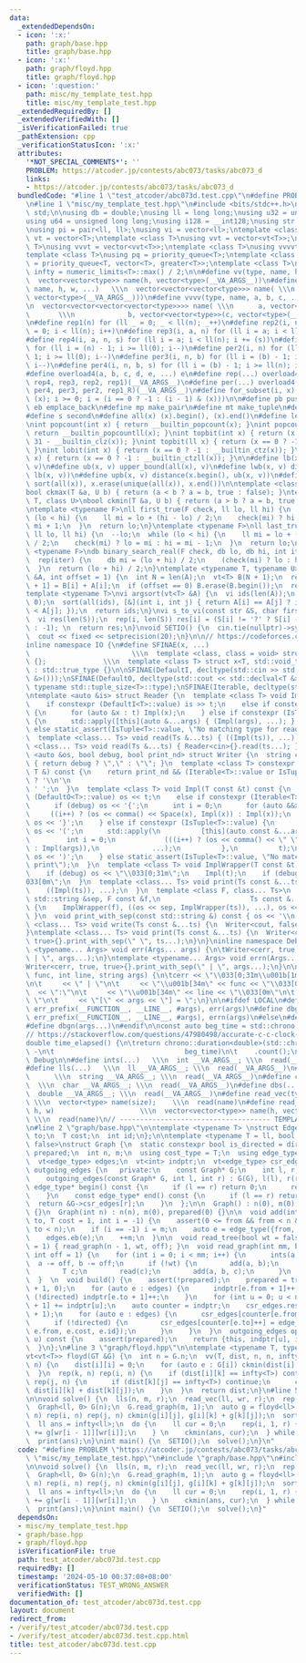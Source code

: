 ```yaml
---
data:
  _extendedDependsOn:
  - icon: ':x:'
    path: graph/base.hpp
    title: graph/base.hpp
  - icon: ':x:'
    path: graph/floyd.hpp
    title: graph/floyd.hpp
  - icon: ':question:'
    path: misc/my_template_test.hpp
    title: misc/my_template_test.hpp
  _extendedRequiredBy: []
  _extendedVerifiedWith: []
  _isVerificationFailed: true
  _pathExtension: cpp
  _verificationStatusIcon: ':x:'
  attributes:
    '*NOT_SPECIAL_COMMENTS*': ''
    PROBLEM: https://atcoder.jp/contests/abc073/tasks/abc073_d
    links:
    - https://atcoder.jp/contests/abc073/tasks/abc073_d
  bundledCode: "#line 1 \"test_atcoder/abc073d.test.cpp\"\n#define PROBLEM \"https://atcoder.jp/contests/abc073/tasks/abc073_d\"\
    \n#line 1 \"misc/my_template_test.hpp\"\n#include <bits/stdc++.h>\n\nusing namespace\
    \ std;\n\nusing db = double;\nusing ll = long long;\nusing u32 = unsigned int;\n\
    using u64 = unsigned long long;\nusing i128 = __int128;\nusing str = string;\n\
    \nusing pi = pair<ll, ll>;\nusing vi = vector<ll>;\ntemplate <class T>\nusing\
    \ vt = vector<T>;\ntemplate <class T>\nusing vvt = vector<vt<T>>;\ntemplate <class\
    \ T>\nusing vvvt = vector<vvt<T>>;\ntemplate <class T>\nusing vvvvt = vector<vvvt<T>>;\n\
    template <class T>\nusing pq = priority_queue<T>;\ntemplate <class T>\nusing pqg\
    \ = priority_queue<T, vector<T>, greater<T>>;\ntemplate <class T>\nconstexpr T\
    \ infty = numeric_limits<T>::max() / 2;\n\n#define vv(type, name, h, ...) \\\n\
    \  vector<vector<type>> name(h, vector<type>(__VA_ARGS__))\n#define vvv(type,\
    \ name, h, w, ...)   \\\n  vector<vector<vector<type>>> name( \\\n      h, vector<vector<type>>(w,\
    \ vector<type>(__VA_ARGS__)))\n#define vvvv(type, name, a, b, c, ...)       \\\
    \n  vector<vector<vector<vector<type>>>> name( \\\n      a, vector<vector<vector<type>>>(\
    \       \\\n             b, vector<vector<type>>(c, vector<type>(__VA_ARGS__))))\n\
    \n#define rep1(n) for (ll _ = 0; _ < ll(n); _++)\n#define rep2(i, n) for (ll i\
    \ = 0; i < ll(n); i++)\n#define rep3(i, a, n) for (ll i = a; i < ll(n); i++)\n\
    #define rep4(i, a, n, s) for (ll i = a; i < ll(n); i += (s))\n#define per1(n)\
    \ for (ll i = (n) - 1; i >= ll(0); i--)\n#define per2(i, n) for (ll i = (n) -\
    \ 1; i >= ll(0); i--)\n#define per3(i, n, b) for (ll i = (b) - 1; i >= ll(n);\
    \ i--)\n#define per4(i, n, b, s) for (ll i = (b) - 1; i >= ll(n); i -= (s))\n\
    #define overload4(a, b, c, d, e, ...) e\n#define rep(...) overload4(__VA_ARGS__,\
    \ rep4, rep3, rep2, rep1)(__VA_ARGS__)\n#define per(...) overload4(__VA_ARGS__,\
    \ per4, per3, per2, rep1_R)(__VA_ARGS__)\n#define for_subset(i, x) for (ll i =\
    \ (x); i >= 0; i = (i == 0 ? -1 : (i - 1) & (x)))\n\n#define pb push_back\n#define\
    \ eb emplace_back\n#define mp make_pair\n#define mt make_tuple\n#define f first\n\
    #define s second\n#define all(x) (x).begin(), (x).end()\n#define len(x) ll(x.size())\n\
    \nint popcount(int x) { return __builtin_popcount(x); }\nint popcount(ll x) {\
    \ return __builtin_popcountll(x); }\nint topbit(int x) { return (x == 0 ? -1 :\
    \ 31 - __builtin_clz(x)); }\nint topbit(ll x) { return (x == 0 ? -1 : 63 - __builtin_clzll(x));\
    \ }\nint lobit(int x) { return (x == 0 ? -1 : __builtin_ctz(x)); }\nint lobit(ll\
    \ x) { return (x == 0 ? -1 : __builtin_ctzll(x)); }\n\n#define lb(x, v) lower_bound(all(x),\
    \ v)\n#define ub(x, v) upper_bound(all(x), v)\n#define lwb(x, v) distance(x.begin(),\
    \ lb(x, v))\n#define upb(x, v) distance(x.begin(), ub(x, v))\n#define rem_dup(x)\
    \ sort(all(x)), x.erase(unique(all(x)), x.end())\n\ntemplate <class T, class U>\n\
    bool ckmax(T &a, U b) { return (a < b ? a = b, true : false); }\ntemplate <class\
    \ T, class U>\nbool ckmin(T &a, U b) { return (a > b ? a = b, true : false); }\n\
    \ntemplate <typename F>\nll first_true(F check, ll lo, ll hi) {\n  ++hi;\n  while\
    \ (lo < hi) {\n    ll mi = lo + (hi - lo) / 2;\n    check(mi) ? hi = mi : lo =\
    \ mi + 1;\n  }\n  return lo;\n}\ntemplate <typename F>\nll last_true(F check,\
    \ ll lo, ll hi) {\n  --lo;\n  while (lo < hi) {\n    ll mi = lo + (hi - lo + 1)\
    \ / 2;\n    check(mi) ? lo = mi : hi = mi - 1;\n  }\n  return lo;\n}\ntemplate\
    \ <typename F>\ndb binary_search_real(F check, db lo, db hi, int iter = 100) {\n\
    \  rep(iter) {\n    db mi = (lo + hi) / 2;\n    (check(mi) ? lo : hi) = mi;\n\
    \  }\n  return (lo + hi) / 2;\n}\ntemplate <typename T, typename U>\nvt<T> cumsum(vt<U>\
    \ &A, int offset = 1) {\n  int N = len(A);\n  vt<T> B(N + 1);\n  rep(i, N) B[i\
    \ + 1] = B[i] + A[i];\n  if (offset == 0) B.erase(B.begin());\n  return B;\n}\n\
    template <typename T>\nvi argsort(vt<T> &A) {\n  vi ids(len(A));\n  iota(all(ids),\
    \ 0);\n  sort(all(ids), [&](int i, int j) { return A[i] == A[j] ? i < j : A[i]\
    \ < A[j]; });\n  return ids;\n}\nvi s_to_vi(const str &S, char first_char) {\n\
    \  vi res(len(S));\n  rep(i, len(S)) res[i] = (S[i] != '?' ? S[i] - first_char\
    \ : -1); \n  return res;\n}\nvoid SETIO() {\n  cin.tie(nullptr)->sync_with_stdio(false);\n\
    \  cout << fixed << setprecision(20);\n}\n\n// https://codeforces.com/submissions/benq\n\
    inline namespace IO {\n#define SFINAE(x, ...)                                \
    \                         \\\n  template <class, class = void> struct x : std::false_type\
    \ {};              \\\n  template <class T> struct x<T, std::void_t<__VA_ARGS__>>\
    \ : std::true_type {}\n\nSFINAE(DefaultI, decltype(std::cin >> std::declval<T\
    \ &>()));\nSFINAE(DefaultO, decltype(std::cout << std::declval<T &>()));\nSFINAE(IsTuple,\
    \ typename std::tuple_size<T>::type);\nSFINAE(Iterable, decltype(std::begin(std::declval<T>())));\n\
    \ntemplate <auto &is> struct Reader {\n  template <class T> void Impl(T &t) {\n\
    \    if constexpr (DefaultI<T>::value) is >> t;\n    else if constexpr (Iterable<T>::value)\
    \ {\n      for (auto &x : t) Impl(x);\n    } else if constexpr (IsTuple<T>::value)\
    \ {\n      std::apply([this](auto &...args) { (Impl(args), ...); }, t);\n    }\
    \ else static_assert(IsTuple<T>::value, \"No matching type for read\");\n  }\n\
    \  template <class... Ts> void read(Ts &...ts) { ((Impl(ts)), ...); }\n};\ntemplate\
    \ <class... Ts> void read(Ts &...ts) { Reader<cin>{}.read(ts...); }\n\ntemplate\
    \ <auto &os, bool debug, bool print_nd> struct Writer {\n  string comma() const\
    \ { return debug ? \",\" : \"\"; }\n  template <class T> constexpr char Space(const\
    \ T &) const {\n    return print_nd && (Iterable<T>::value or IsTuple<T>::value)\
    \ ? '\\n'\n                                                                 :\
    \ ' ';\n  }\n  template <class T> void Impl(T const &t) const {\n    if constexpr\
    \ (DefaultO<T>::value) os << t;\n    else if constexpr (Iterable<T>::value) {\n\
    \      if (debug) os << '{';\n      int i = 0;\n      for (auto &&x : t)\n   \
    \     ((i++) ? (os << comma() << Space(x), Impl(x)) : Impl(x));\n      if (debug)\
    \ os << '}';\n    } else if constexpr (IsTuple<T>::value) {\n      if (debug)\
    \ os << '(';\n      std::apply(\n          [this](auto const &...args) {\n   \
    \         int i = 0;\n            (((i++) ? (os << comma() << \" \", Impl(args))\
    \ : Impl(args)),\n             ...);\n          },\n          t);\n      if (debug)\
    \ os << ')';\n    } else static_assert(IsTuple<T>::value, \"No matching type for\
    \ print\");\n  }\n  template <class T> void ImplWrapper(T const &t) const {\n\
    \    if (debug) os << \"\\033[0;31m\";\n    Impl(t);\n    if (debug) os << \"\\\
    033[0m\";\n  }\n  template <class... Ts> void print(Ts const &...ts) const {\n\
    \    ((Impl(ts)), ...);\n  }\n  template <class F, class... Ts>\n  void print_with_sep(const\
    \ std::string &sep, F const &f,\n                      Ts const &...ts) const\
    \ {\n    ImplWrapper(f), ((os << sep, ImplWrapper(ts)), ...), os << '\\n';\n \
    \ }\n  void print_with_sep(const std::string &) const { os << '\\n'; }\n};\ntemplate\
    \ <class... Ts> void write(Ts const &...ts) {\n  Writer<cout, false, true>{}.print(ts...);\n\
    }\ntemplate <class... Ts> void print(Ts const &...ts) {\n  Writer<cout, false,\
    \ true>{}.print_with_sep(\" \", ts...);\n}\n}\ninline namespace Debug {\ntemplate\
    \ <typename... Args> void err(Args... args) {\n\tWriter<cerr, true, false>{}.print_with_sep(\"\
    \ | \", args...);\n}\ntemplate <typename... Args> void errn(Args... args) {\n\t\
    Writer<cerr, true, true>{}.print_with_sep(\" | \", args...);\n}\n\nvoid err_prefix(str\
    \ func, int line, string args) {\n\tcerr << \"\\033[0;31m\\u001b[1mDEBUG\\033[0m\"\
    \n\t     << \" | \"\n\t     << \"\\u001b[34m\" << func << \"\\033[0m\"\n\t   \
    \  << \":\"\n\t     << \"\\u001b[34m\" << line << \"\\033[0m\"\n\t     << \" -\
    \ \"\n\t     << \"[\" << args << \"] = \";\n}\n\n#ifdef LOCAL\n#define dbg(args...)\
    \ err_prefix(__FUNCTION__, __LINE__, #args), err(args)\n#define dbgn(args...)\
    \ err_prefix(__FUNCTION__, __LINE__, #args), errn(args)\n#else\n#define dbg(...)\n\
    #define dbgn(args...)\n#endif\n\nconst auto beg_time = std::chrono::high_resolution_clock::now();\n\
    // https://stackoverflow.com/questions/47980498/accurate-c-c-clock-on-a-multi-core-processor-with-auto-overclock?noredirect=1&lq=1\n\
    double time_elapsed() {\n\treturn chrono::duration<double>(std::chrono::high_resolution_clock::now()\
    \ -\n\t                                beg_time)\n\t    .count();\n}\n}  // namespace\
    \ Debug\n\n#define ints(...)   \\\n  int __VA_ARGS__; \\\n  read(__VA_ARGS__)\n\
    #define lls(...)   \\\n  ll __VA_ARGS__; \\\n  read(__VA_ARGS__)\n#define strs(...)\
    \      \\\n  string __VA_ARGS__; \\\n  read(__VA_ARGS__)\n#define chars(...) \
    \  \\\n  char __VA_ARGS__; \\\n  read(__VA_ARGS__)\n#define dbs(...)      \\\n\
    \  double __VA_ARGS__; \\\n  read(__VA_ARGS__)\n#define read_vec(type, name, size)\
    \ \\\n  vector<type> name(size);    \\\n  read(name)\n#define read_vv(type, name,\
    \ h, w)                     \\\n  vector<vector<type>> name(h, vector<type>(w));\
    \ \\\n  read(name)\n// ------------------------------------- TEMPLATE ABOVE ------------------------------//\n\
    \n#line 2 \"graph/base.hpp\"\n\ntemplate <typename T> \nstruct Edge {\n  int from,\
    \ to;\n  T cost;\n  int id;\n};\n\ntemplate <typename T = ll, bool directed =\
    \ false>\nstruct Graph {\n  static constexpr bool is_directed = directed;\n  bool\
    \ prepared;\n  int n, m;\n  using cost_type = T;\n  using edge_type = Edge<T>;\n\
    \  vt<edge_type> edges;\n  vt<int> indptr;\n  vt<edge_type> csr_edges;\n\n  class\
    \ outgoing_edges {\n   private:\n    const Graph* G;\n    int l, r;\n\n   public:\n\
    \    outgoing_edges(const Graph* G, int l, int r) : G(G), l(l), r(r) {}\n    const\
    \ edge_type* begin() const {\n      if (l == r) return 0;\n      return &G->csr_edges[l];\n\
    \    }\n    const edge_type* end() const {\n      if (l == r) return 0;\n    \
    \  return &G->csr_edges[r];\n    }\n  };\n\n  Graph() : n(0), m(0), prepared(0)\
    \ {}\n  Graph(int n) : n(n), m(0), prepared(0) {}\n\n  void add(int from, int\
    \ to, T cost = 1, int i = -1) {\n    assert(0 <= from && from < n && 0 <= to &&\
    \ to < n);\n    if (i == -1) i = m;\n    auto e = edge_type({from, to, cost, i});\n\
    \    edges.eb(e);\n    ++m;\n  }\n\n  void read_tree(bool wt = false, int off\
    \ = 1) { read_graph(n - 1, wt, off); }\n  void read_graph(int mm, bool wt = false,\
    \ int off = 1) {\n    for (int i = 0; i < mm; i++) {\n      ints(a, b);\n    \
    \  a -= off, b -= off;\n      if (!wt) {\n        add(a, b);\n      } else {\n\
    \        T c;\n        read(c);\n        add(a, b, c);\n      }\n    }\n    build();\n\
    \  }  \n  void build() {\n    assert(!prepared);\n    prepared = true;\n    indptr.assign(n\
    \ + 1, 0);\n    for (auto e : edges) {\n      indptr[e.from + 1]++;\n      if\
    \ (!directed) indptr[e.to + 1]++;\n    }\n    for (int u = 0; u < n; u++) indptr[u\
    \ + 1] += indptr[u];\n    auto counter = indptr;\n    csr_edges.resize(indptr.back()\
    \ + 1);\n    for (auto e : edges) {\n      csr_edges[counter[e.from]++] = e;\n\
    \      if (!directed) {\n        csr_edges[counter[e.to]++] = edge_type({e.to,\
    \ e.from, e.cost, e.id});\n      }\n    }\n  }\n  outgoing_edges operator[](int\
    \ u) const {\n    assert(prepared);\n    return {this, indptr[u], indptr[u + 1]};\n\
    \  }\n};\n#line 3 \"graph/floyd.hpp\"\n\ntemplate <typename T, typename GT>\n\
    vt<vt<T>> floyd(GT &G) {\n  int n = G.n;\n  vv(T, dist, n, n, infty<T>);\n  rep(i,\
    \ n) {\n    dist[i][i] = 0;\n    for (auto e : G[i]) ckmin(dist[i][e.to], e.cost);\n\
    \  }\n  rep(k, n) rep(i, n) {\n    if (dist[i][k] == infty<T>) continue;\n   \
    \ rep(j, n) {\n      if (dist[k][j] == infty<T>) continue;\n      ckmin(dist[i][j],\
    \ dist[i][k] + dist[k][j]);\n    }\n  }\n  return dist;\n}\n#line 5 \"test_atcoder/abc073d.test.cpp\"\
    \n\nvoid solve() {\n  lls(n, m, r);\n  read_vec(ll, wr, r);\n  rep(i, r) wr[i]--;\n\
    \  Graph<ll, 0> G(n);\n  G.read_graph(m, 1);\n  auto g = floyd<ll> (G);\n  rep(k,\
    \ n) rep(i, n) rep(j, n) ckmin(g[i][j], g[i][k] + g[k][j]);\n  sort(all(wr));\n\
    \  ll ans = infty<ll>;\n  do {\n    ll cur = 0;\n    rep(i, 1, r) {\n      cur\
    \ += g[wr[i - 1]][wr[i]];\n    } \n    ckmin(ans, cur);\n  } while (next_permutation(all(wr)));\n\
    \  print(ans);\n}\nint main() {\n  SETIO();\n  solve();\n}\n"
  code: "#define PROBLEM \"https://atcoder.jp/contests/abc073/tasks/abc073_d\"\n#include\
    \ \"misc/my_template_test.hpp\"\n#include \"graph/base.hpp\"\n#include \"graph/floyd.hpp\"\
    \n\nvoid solve() {\n  lls(n, m, r);\n  read_vec(ll, wr, r);\n  rep(i, r) wr[i]--;\n\
    \  Graph<ll, 0> G(n);\n  G.read_graph(m, 1);\n  auto g = floyd<ll> (G);\n  rep(k,\
    \ n) rep(i, n) rep(j, n) ckmin(g[i][j], g[i][k] + g[k][j]);\n  sort(all(wr));\n\
    \  ll ans = infty<ll>;\n  do {\n    ll cur = 0;\n    rep(i, 1, r) {\n      cur\
    \ += g[wr[i - 1]][wr[i]];\n    } \n    ckmin(ans, cur);\n  } while (next_permutation(all(wr)));\n\
    \  print(ans);\n}\nint main() {\n  SETIO();\n  solve();\n}"
  dependsOn:
  - misc/my_template_test.hpp
  - graph/base.hpp
  - graph/floyd.hpp
  isVerificationFile: true
  path: test_atcoder/abc073d.test.cpp
  requiredBy: []
  timestamp: '2024-05-10 00:37:08+08:00'
  verificationStatus: TEST_WRONG_ANSWER
  verifiedWith: []
documentation_of: test_atcoder/abc073d.test.cpp
layout: document
redirect_from:
- /verify/test_atcoder/abc073d.test.cpp
- /verify/test_atcoder/abc073d.test.cpp.html
title: test_atcoder/abc073d.test.cpp
---
```

